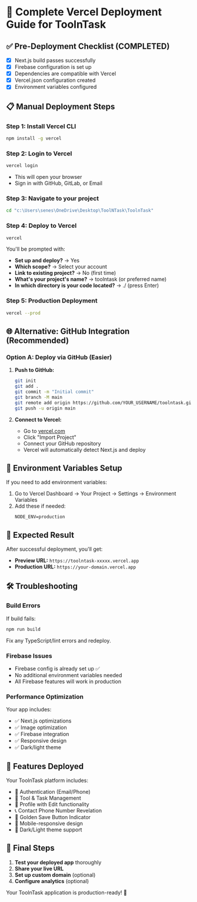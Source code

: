 # 🚀 Complete Vercel Deployment Guide for ToolnTask

## ✅ Pre-Deployment Checklist (COMPLETED)
- [x] Next.js build passes successfully
- [x] Firebase configuration is set up
- [x] Dependencies are compatible with Vercel
- [x] Vercel.json configuration created
- [x] Environment variables configured

## 📋 Manual Deployment Steps

### Step 1: Install Vercel CLI
```bash
npm install -g vercel
```

### Step 2: Login to Vercel
```bash
vercel login
```
- This will open your browser
- Sign in with GitHub, GitLab, or Email

### Step 3: Navigate to your project
```bash
cd "c:\Users\senes\OneDrive\Desktop\ToolNTask\ToolnTask"
```

### Step 4: Deploy to Vercel
```bash
vercel
```

You'll be prompted with:
- **Set up and deploy?** → Yes
- **Which scope?** → Select your account
- **Link to existing project?** → No (first time)
- **What's your project's name?** → toolntask (or preferred name)
- **In which directory is your code located?** → ./ (press Enter)

### Step 5: Production Deployment
```bash
vercel --prod
```

## 🌐 Alternative: GitHub Integration (Recommended)

### Option A: Deploy via GitHub (Easier)
1. **Push to GitHub:**
   ```bash
   git init
   git add .
   git commit -m "Initial commit"
   git branch -M main
   git remote add origin https://github.com/YOUR_USERNAME/toolntask.git
   git push -u origin main
   ```

2. **Connect to Vercel:**
   - Go to [vercel.com](https://vercel.com)
   - Click "Import Project"
   - Connect your GitHub repository
   - Vercel will automatically detect Next.js and deploy

## 🔧 Environment Variables Setup

If you need to add environment variables:
1. Go to Vercel Dashboard → Your Project → Settings → Environment Variables
2. Add these if needed:
   ```
   NODE_ENV=production
   ```

## 🎯 Expected Result

After successful deployment, you'll get:
- **Preview URL:** `https://toolntask-xxxxx.vercel.app`
- **Production URL:** `https://your-domain.vercel.app`

## 🛠️ Troubleshooting

### Build Errors
If build fails:
```bash
npm run build
```
Fix any TypeScript/lint errors and redeploy.

### Firebase Issues
- Firebase config is already set up ✅
- No additional environment variables needed
- All Firebase features will work in production

### Performance Optimization
Your app includes:
- ✅ Next.js optimizations
- ✅ Image optimization
- ✅ Firebase integration
- ✅ Responsive design
- ✅ Dark/light theme

## 📱 Features Deployed

Your ToolnTask platform includes:
- 🔐 Authentication (Email/Phone)
- 📝 Tool & Task Management
- 💾 Profile with Edit functionality
- 📞 Contact Phone Number Revelation
- 🎨 Golden Save Button Indicator
- 📱 Mobile-responsive design
- 🌙 Dark/Light theme support

## 🎉 Final Steps

1. **Test your deployed app** thoroughly
2. **Share your live URL** 
3. **Set up custom domain** (optional)
4. **Configure analytics** (optional)

Your ToolnTask application is production-ready! 🚀
